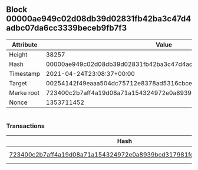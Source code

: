 ## Block 00000ae949c02d08db39d02831fb42ba3c47d4adbc07da6cc3339beceb9fb7f3

Attribute | Value
--- | ---
Height | 38257
Hash | 00000ae949c02d08db39d02831fb42ba3c47d4adbc07da6cc3339beceb9fb7f3
Timestamp | 2021-04-24T23:08:37+00:00
Target | 00254142f49eaaa504dc75712e8378ad5316cbcead634704b3734b6271167cc4
Merke root | 723400c2b7aff4a19d08a71a154324972e0a8939bcd317981fc43a549fc441e3
Nonce | 1353711452

```

```

### Transactions

Hash | Amount
--- | ---
[723400c2b7aff4a19d08a71a154324972e0a8939bcd317981fc43a549fc441e3](723400c2b7aff4a19d08a71a154324972e0a8939bcd317981fc43a549fc441e3.md) | 10.00000000 SKEPTI 
